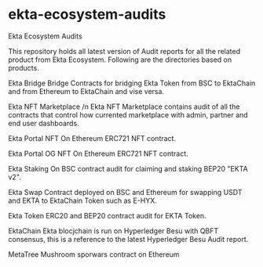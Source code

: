 # ekta-ecosystem-audits
Ekta Ecosystem Audits

This repository holds all latest version of Audit reports for all the related product from Ekta Ecosystem.
Following are the directories based on products.

Ekta Bridge
Bridge Contracts for bridging Ekta Token from BSC to EktaChain and from Ethereum to EktaChain and vise versa. 

Ekta NFT Marketplace /n
Ekta NFT Marketplace contains audit of all the contracts that control how currented marketplace with admin, partner and end user dashboards.

Ekta Portal NFT 
On Ethereum ERC721 NFT contract.

Ekta Portal OG NFT
On Ethereum ERC721 NFT contract.

Ekta Staking
On BSC contract audit for claiming and staking BEP20 "EKTA v2".

Ekta Swap
Contract deployed on BSC and Ethereum for swapping USDT and EKTA to EktaChain Token such as E-HYX.

Ekta Token
ERC20 and BEP20 contract audit for EKTA Token.

EktaChain
Ekta blocjchain is run on Hyperledger Besu with QBFT consensus, this is a reference to the latest Hyperledger Besu Audit report.

MetaTree
Mushroom sporwars contract on Ethereum
